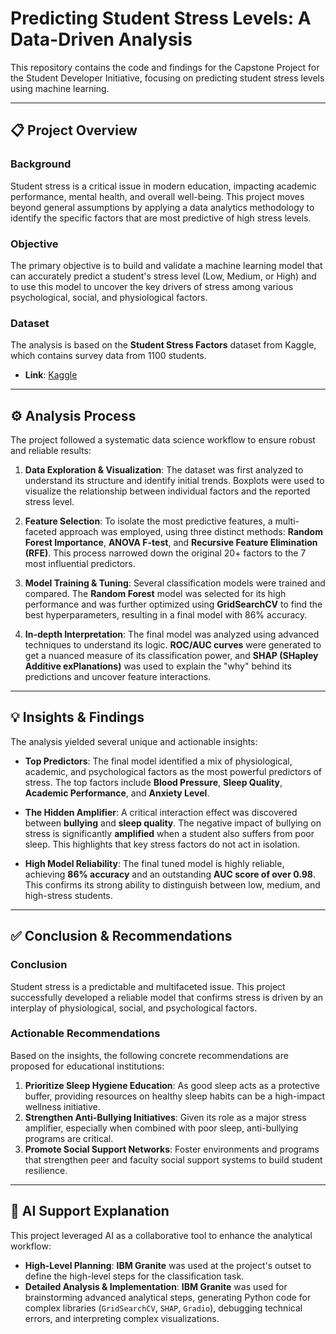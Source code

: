 # Predicting Student Stress Levels: A Data-Driven Analysis

This repository contains the code and findings for the Capstone Project for the Student Developer Initiative, focusing on predicting student stress levels using machine learning.

---

## 📋 Project Overview

### Background
Student stress is a critical issue in modern education, impacting academic performance, mental health, and overall well-being. This project moves beyond general assumptions by applying a data analytics methodology to identify the specific factors that are most predictive of high stress levels.

### Objective
The primary objective is to build and validate a machine learning model that can accurately predict a student's stress level (Low, Medium, or High) and to use this model to uncover the key drivers of stress among various psychological, social, and physiological factors.

### Dataset
The analysis is based on the **Student Stress Factors** dataset from Kaggle, which contains survey data from 1100 students.
* **Link**: [Kaggle](https://www.kaggle.com/datasets/mdsultanulislamovi/student-stress-monitoring-datasets?select=StressLevelDataset.csv)

---

## ⚙️ Analysis Process

The project followed a systematic data science workflow to ensure robust and reliable results:

1.  **Data Exploration & Visualization**: The dataset was first analyzed to understand its structure and identify initial trends. Boxplots were used to visualize the relationship between individual factors and the reported stress level.

2.  **Feature Selection**: To isolate the most predictive features, a multi-faceted approach was employed, using three distinct methods: **Random Forest Importance**, **ANOVA F-test**, and **Recursive Feature Elimination (RFE)**. This process narrowed down the original 20+ factors to the 7 most influential predictors.

3.  **Model Training & Tuning**: Several classification models were trained and compared. The **Random Forest** model was selected for its high performance and was further optimized using **GridSearchCV** to find the best hyperparameters, resulting in a final model with 86% accuracy.

4.  **In-depth Interpretation**: The final model was analyzed using advanced techniques to understand its logic. **ROC/AUC curves** were generated to get a nuanced measure of its classification power, and **SHAP (SHapley Additive exPlanations)** was used to explain the "why" behind its predictions and uncover feature interactions.

---

## 💡 Insights & Findings

The analysis yielded several unique and actionable insights:

* **Top Predictors**: The final model identified a mix of physiological, academic, and psychological factors as the most powerful predictors of stress. The top factors include **Blood Pressure**, **Sleep Quality**, **Academic Performance**, and **Anxiety Level**.

* **The Hidden Amplifier**: A critical interaction effect was discovered between **bullying** and **sleep quality**. The negative impact of bullying on stress is significantly **amplified** when a student also suffers from poor sleep. This highlights that key stress factors do not act in isolation.

* **High Model Reliability**: The final tuned model is highly reliable, achieving **86% accuracy** and an outstanding **AUC score of over 0.98**. This confirms its strong ability to distinguish between low, medium, and high-stress students.

---

## ✅ Conclusion & Recommendations

### Conclusion
Student stress is a predictable and multifaceted issue. This project successfully developed a reliable model that confirms stress is driven by an interplay of physiological, social, and psychological factors.

### Actionable Recommendations
Based on the insights, the following concrete recommendations are proposed for educational institutions:

1.  **Prioritize Sleep Hygiene Education**: As good sleep acts as a protective buffer, providing resources on healthy sleep habits can be a high-impact wellness initiative.
2.  **Strengthen Anti-Bullying Initiatives**: Given its role as a major stress amplifier, especially when combined with poor sleep, anti-bullying programs are critical.
3.  **Promote Social Support Networks**: Foster environments and programs that strengthen peer and faculty social support systems to build student resilience.

---

## 🤖 AI Support Explanation

This project leveraged AI as a collaborative tool to enhance the analytical workflow:

* **High-Level Planning**: **IBM Granite** was used at the project's outset to define the high-level steps for the classification task.
* **Detailed Analysis & Implementation**: **IBM Granite** was used for brainstorming advanced analytical steps, generating Python code for complex libraries (`GridSearchCV`, `SHAP`, `Gradio`), debugging technical errors, and interpreting complex visualizations.

